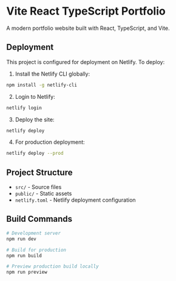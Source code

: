 # Vite React TypeScript Portfolio

A modern portfolio website built with React, TypeScript, and Vite.

## Deployment

This project is configured for deployment on Netlify. To deploy:

1. Install the Netlify CLI globally:
```bash
npm install -g netlify-cli
```

2. Login to Netlify:
```bash
netlify login
```

3. Deploy the site:
```bash
netlify deploy
```

4. For production deployment:
```bash
netlify deploy --prod
```

## Project Structure

- `src/` - Source files
- `public/` - Static assets
- `netlify.toml` - Netlify deployment configuration

## Build Commands

```bash
# Development server
npm run dev

# Build for production
npm run build

# Preview production build locally
npm run preview
```
